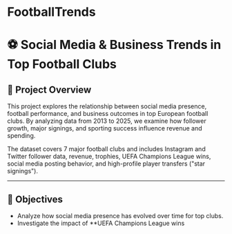 # FootballTrends
# ⚽ Social Media & Business Trends in Top Football Clubs

## 📌 Project Overview

This project explores the relationship between social media presence, football performance, and business outcomes in top European football clubs. By analyzing data from 2013 to 2025, we examine how follower growth, major signings, and sporting success influence revenue and spending.

The dataset covers 7 major football clubs and includes Instagram and Twitter follower data, revenue, trophies, UEFA Champions League wins, social media posting behavior, and high-profile player transfers ("star signings").

---

## 🎯 Objectives

- Analyze how social media presence has evolved over time for top clubs.
- Investigate the impact of **UEFA Champions League wins